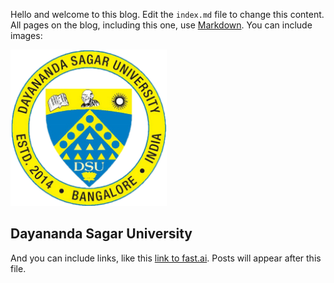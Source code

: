 Hello and welcome to this blog. Edit the `index.md` file to change this content. All pages on the blog, including this one, use [Markdown](https://guides.github.com/features/mastering-markdown/). You can include images:

<img src="images/logo.jpg" width="250" height="250">

## Dayananda Sagar University

And you can include links, like this [link to fast.ai](https://www.fast.ai). Posts will appear after this file. 
